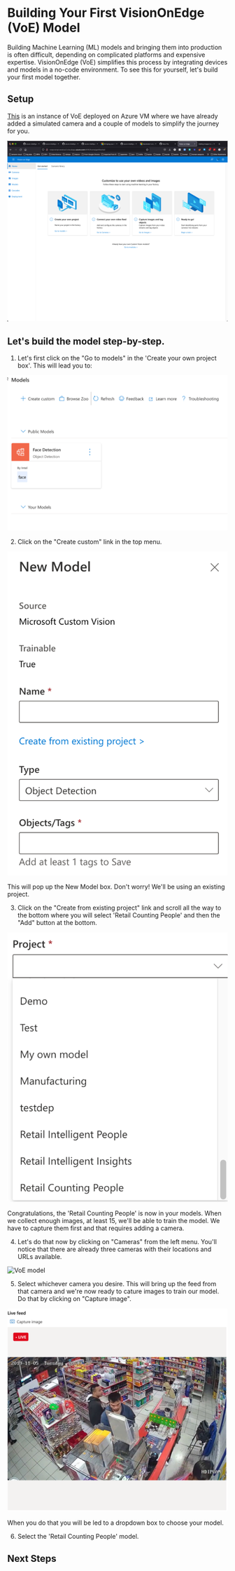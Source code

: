 Building Your First VisionOnEdge (VoE) Model
============================================

Building Machine Learning (ML) models and bringing them into production is often difficult, depending on complicated platforms and expensive expertise. VisionOnEdge (VoE) simplifies this process by integrating devices and models in a no-code environment. To see this for yourself, let's build your first model together.

Setup
-----

[This][sim] is an instance of VoE deployed on Azure VM where we have already added a simulated camera and a couple of models to simplify the journey for you.

[sim]:https://nam06.safelinks.protection.outlook.com/?url=http%3A%2F%2Fvoeprompt.westus2.cloudapp.azure.com%3A8181%2Fhome%2FgetStarted&data=04%7C01%7Camira.youssef%40microsoft.com%7Cb7f3d7a365514c1eccdf08da017b7774%7C72f988bf86f141af91ab2d7cd011db47%7C1%7C0%7C637823927036393961%7CUnknown%7CTWFpbGZsb3d8eyJWIjoiMC4wLjAwMDAiLCJQIjoiV2luMzIiLCJBTiI6Ik1haWwiLCJXVCI6Mn0%3D%7C3000&sdata=NKCWM4F7ts71ylmY1BDQsArtwmMEMWJRKDs1Z0%2Bhj30%3D&reserved=0

![VoE home](/docs/assets/VoE_1.png)

Let's build the model step-by-step.
-----------------------------------
1. Let's first click on the "Go to models" in the 'Create your own project box'. This will lead you to: 

![VoE model](/docs/assets/VoE_2.png)

2. Click on the "Create custom" link in the top menu. 

![VoE model](/docs/assets/VoE_3.png)

This will pop up the New Model box. Don't worry! We'll be using an existing project. 

3. Click on the "Create from existing project" link and scroll all the way to the bottom where you will select 'Retail Counting People' and then the "Add" button at the bottom. 

![VoE model](/docs/assets/VoE_4.png)

Congratulations, the 'Retail Counting People' is now in your models. When we collect enough images, at least 15, we'll be able to train the model. We have to capture them first and that requires adding a camera. 

4. Let's do that now by clicking on "Cameras" from the left menu. You'll notice that there are already three cameras with their locations and URLs available.

![VoE model](/docs/assets/VoE_5.png)

5. Select whichever camera you desire. This will bring up the feed from that camera and we're now ready to cature images to train our model. Do that by clicking on "Capture image".

![VoE model](/docs/assets/VoE_6.png)

When you do that you will be led to a dropdown box to choose your model. 

6. Select the 'Retail Counting People' model.

Next Steps
----------


